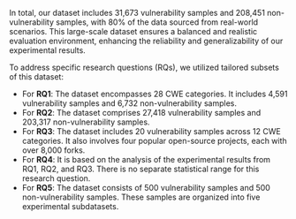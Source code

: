 In total, our dataset includes 31,673 vulnerability samples and 208,451 non-vulnerability samples, with 80% of the data sourced from real-world scenarios. This large-scale dataset ensures a balanced and realistic evaluation environment, enhancing the reliability and generalizability of our experimental results.

To address specific research questions (RQs), we utilized tailored subsets of this dataset:

- For **RQ1**:
The dataset encompasses 28 CWE categories.
It includes 4,591 vulnerability samples and 6,732 non-vulnerability samples.
- For **RQ2**:
The dataset comprises 27,418 vulnerability samples and 203,317 non-vulnerability samples.
- For **RQ3**:
The dataset includes 20 vulnerability samples across 12 CWE categories.
It also involves four popular open-source projects, each with over 8,000 forks.
- For **RQ4**:
It is based on the analysis of the experimental results from RQ1, RQ2, and RQ3.
There is no separate statistical range for this research question.
- For **RQ5**:
The dataset consists of 500 vulnerability samples and 500 non-vulnerability samples.
These samples are organized into five experimental subdatasets.
